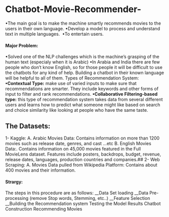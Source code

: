 

# Chatbot-Movie-Recommender-



•The main goal is to make the machine smartly recommends movies to the users in their own language. 
•Develop a model to process and understand text in multiple languages.  
•To entertain users.


 #### Major Problem:
•Solved one of the NLP challenges which is the machine’s grasping of the human text (especialy when it is Arabic)
•In Arabia and India there are few people who don’t know English, so for those people it will be difficult to use the chatbots for any kind of help. Building a chatbot in their known language will be helpful to all of them. 
 Types of Recommendation System:
**•Contextual Type:** make use of varied inputs to make sure that recommendations are smarter. They include keywords and other forms of input to filter and rank recommendations. 
**•Collaborative Filtering-based type:** this type of recommendation system takes data from several different users and learns how to predict what someone might like based on search and choice similarity like looking at people who have the same taste. 

 ## The Datasets:

1- Kaggle: 
 A. Arabic Movies Data: Contains information on more than 1200 movies such as release date, genres, and cast …etc 
 B. English Movies Data:. Contains information on 45,000 movies featured in the Full MovieLens dataset. Features include posters, backdrops, budget, revenue, release dates, languages, production countries and companies.##
2- Web Scraping: 
 A. Movies Data pulled from Wikipedia Platform: Contains about 400 movies and their information. 

####  Strargy: 
The steps in this procedure are as follows:
__Data Set loading
__Data Pre-processing (remove Stop words, Stemming, etc..)
__Feature Selection
__Building the Recommendation system
Testing the Model Results
Chatbot Construction
Recommending Movies 



